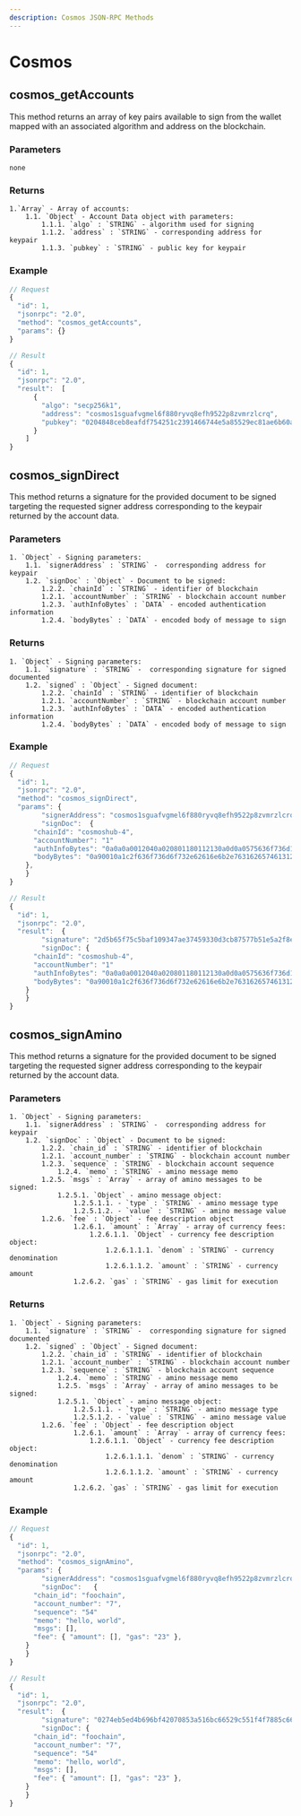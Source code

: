 ```yaml
---
description: Cosmos JSON-RPC Methods
---
```


# Cosmos

## cosmos_getAccounts

This method returns an array of key pairs available to sign from the wallet mapped with an associated algorithm and address on the blockchain.

### Parameters

    none

### Returns

    1.`Array` - Array of accounts:
    	1.1. `Object` - Account Data object with parameters:
    		1.1.1. `algo` : `STRING` - algorithm used for signing
    		1.1.2. `address` : `STRING` - corresponding address for keypair
    		1.1.3. `pubkey` : `STRING` - public key for keypair

### Example

```javascript
// Request
{
  "id": 1,
  "jsonrpc": "2.0",
  "method": "cosmos_getAccounts",
  "params": {}
}

// Result
{
  "id": 1,
  "jsonrpc": "2.0",
  "result":  [
      {
        "algo": "secp256k1",
        "address": "cosmos1sguafvgmel6f880ryvq8efh9522p8zvmrzlcrq",
        "pubkey": "0204848ceb8eafdf754251c2391466744e5a85529ec81ae6b60a187a90a9406396"
      }
    ]
}
```

## cosmos_signDirect

This method returns a signature for the provided document to be signed targeting the requested signer address corresponding to the keypair returned by the account data.

### Parameters

    1. `Object` - Signing parameters:
    	1.1. `signerAddress` : `STRING` -  corresponding address for keypair
    	1.2. `signDoc` : `Object` - Document to be signed:
    		1.2.2. `chainId` : `STRING` - identifier of blockchain
    		1.2.1. `accountNumber` : `STRING` - blockchain account number
    		1.2.3. `authInfoBytes` : `DATA` - encoded authentication information
    		1.2.4. `bodyBytes` : `DATA` - encoded body of message to sign

### Returns

    1. `Object` - Signing parameters:
    	1.1. `signature` : `STRING` -  corresponding signature for signed documented
    	1.2. `signed` : `Object` - Signed document:
    		1.2.2. `chainId` : `STRING` - identifier of blockchain
    		1.2.1. `accountNumber` : `STRING` - blockchain account number
    		1.2.3. `authInfoBytes` : `DATA` - encoded authentication information
    		1.2.4. `bodyBytes` : `DATA` - encoded body of message to sign

### Example

```javascript
// Request
{
  "id": 1,
  "jsonrpc": "2.0",
  "method": "cosmos_signDirect",
  "params": {
		"signerAddress": "cosmos1sguafvgmel6f880ryvq8efh9522p8zvmrzlcrq",
		"signDoc":  {
      "chainId": "cosmoshub-4",
      "accountNumber": "1"
      "authInfoBytes": "0a0a0a0012040a020801180112130a0d0a0575636f736d12043230303010c09a0c",
      "bodyBytes": "0a90010a1c2f636f736d6f732e62616e6b2e763162657461312e4d736753656e6412700a2d636f736d6f7331706b707472653766646b6c366766727a6c65736a6a766878686c63337234676d6d6b38727336122d636f736d6f7331717970717870713971637273737a673270767871367273307a716733797963356c7a763778751a100a0575636f736d120731323334353637",
    },
	}
}

// Result
{
  "id": 1,
  "jsonrpc": "2.0",
  "result":  {
		"signature": "2d5b65f75c5baf109347ae37459330d3cb87577b51e5a2f8ea232256700575656869024dffe8e96ece863f238e060656ea75a576207f5b11a630ca041e80ae75",
		"signDoc": {
      "chainId": "cosmoshub-4",
      "accountNumber": "1"
      "authInfoBytes": "0a0a0a0012040a020801180112130a0d0a0575636f736d12043230303010c09a0c",
      "bodyBytes": "0a90010a1c2f636f736d6f732e62616e6b2e763162657461312e4d736753656e6412700a2d636f736d6f7331706b707472653766646b6c366766727a6c65736a6a766878686c63337234676d6d6b38727336122d636f736d6f7331717970717870713971637273737a673270767871367273307a716733797963356c7a763778751a100a0575636f736d120731323334353637",
    }
	}
}
```

## cosmos_signAmino

This method returns a signature for the provided document to be signed targeting the requested signer address corresponding to the keypair returned by the account data.

### Parameters

    1. `Object` - Signing parameters:
    	1.1. `signerAddress` : `STRING` -  corresponding address for keypair
    	1.2. `signDoc` : `Object` - Document to be signed:
    		1.2.2. `chain_id` : `STRING` - identifier of blockchain
    		1.2.1. `account_number` : `STRING` - blockchain account number
    		1.2.3. `sequence` : `STRING` - blockchain account sequence
				1.2.4. `memo` : `STRING` - amino message memo
    		1.2.5. `msgs` : `Array` - array of amino messages to be signed:
    			1.2.5.1. `Object` - amino message object:
    				1.2.5.1.1. - `type` : `STRING` - amino message type
    				1.2.5.1.2. - `value` : `STRING` - amino message value
    		1.2.6. `fee` : `Object` - fee description object
    				1.2.6.1. `amount` : `Array` - array of currency fees:
    					1.2.6.1.1. `Object` - currency fee description object:
    						1.2.6.1.1.1. `denom` : `STRING` - currency denomination
    						1.2.6.1.1.2. `amount` : `STRING` - currency amount
    				1.2.6.2. `gas` : `STRING` - gas limit for execution

### Returns

    1. `Object` - Signing parameters:
    	1.1. `signature` : `STRING` -  corresponding signature for signed documented
    	1.2. `signed` : `Object` - Signed document:
    		1.2.2. `chain_id` : `STRING` - identifier of blockchain
    		1.2.1. `account_number` : `STRING` - blockchain account number
    		1.2.3. `sequence` : `STRING` - blockchain account sequence
				1.2.4. `memo` : `STRING` - amino message memo
				1.2.5. `msgs` : `Array` - array of amino messages to be signed:
    			1.2.5.1. `Object` - amino message object:
    				1.2.5.1.1. - `type` : `STRING` - amino message type
    				1.2.5.1.2. - `value` : `STRING` - amino message value
    		1.2.6. `fee` : `Object` - fee description object
    				1.2.6.1. `amount` : `Array` - array of currency fees:
    					1.2.6.1.1. `Object` - currency fee description object:
    						1.2.6.1.1.1. `denom` : `STRING` - currency denomination
    						1.2.6.1.1.2. `amount` : `STRING` - currency amount
    				1.2.6.2. `gas` : `STRING` - gas limit for execution

### Example

```javascript
// Request
{
  "id": 1,
  "jsonrpc": "2.0",
  "method": "cosmos_signAmino",
  "params": {
		"signerAddress": "cosmos1sguafvgmel6f880ryvq8efh9522p8zvmrzlcrq",
		"signDoc":   {
      "chain_id": "foochain",
      "account_number": "7",
      "sequence": "54"
      "memo": "hello, world",
      "msgs": [],
      "fee": { "amount": [], "gas": "23" },
    }
	}
}

// Result
{
  "id": 1,
  "jsonrpc": "2.0",
  "result":  {
		"signature": "0274eb5ed4b696bf42070853a516bc66529c551f4f7885c6693a6fa1dc89534e50bd12958c89107ce665e4985d91fc4263e6baae1c0239855c6ca413265330e3",
		"signDoc": {
      "chain_id": "foochain",
      "account_number": "7",
      "sequence": "54"
      "memo": "hello, world",
      "msgs": [],
      "fee": { "amount": [], "gas": "23" },
    }
	}
}
```
